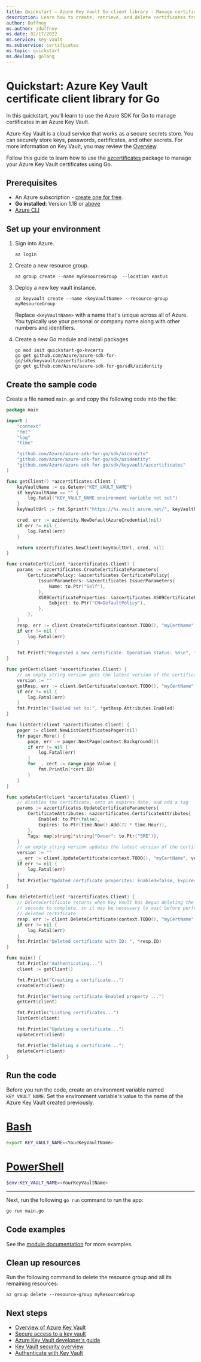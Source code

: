 ```yaml
---
title: Quickstart – Azure Key Vault Go client library - Manage certificates
description: Learn how to create, retrieve, and delete certificates from an Azure key vault using the Go client library
author: Duffney
ms.author: jduffney
ms.date: 02/17/2022
ms.service: key-vault
ms.subservice: certificates
ms.topic: quickstart
ms.devlang: golang
---
```


# Quickstart: Azure Key Vault certificate client library for Go

In this quickstart, you'll learn to use the Azure SDK for Go to manage certificates in an Azure Key Vault.

Azure Key Vault is a cloud service that works as a secure secrets store. You can securely store keys, passwords, certificates, and other secrets. For more information on Key Vault, you may review the [Overview](../general/overview.md).

Follow this guide to learn how to use the [azcertificates](https://aka.ms/azsdk/go/keyvault-certificates/docs) package to manage your Azure Key Vault certificates using Go.

## Prerequisites

- An Azure subscription - [create one for free](https://azure.microsoft.com/free/?WT.mc_id=A261C142F).
- **Go installed**: Version 1.18 or [above](https://go.dev/dl/)
- [Azure CLI](/cli/azure/install-azure-cli)

## Set up your environment


1. Sign into Azure.

    ```azurecli
    az login
    ```

1. Create a new resource group.

    ```azurecli
    az group create --name myResourceGroup  --location eastus
    ```

1. Deploy a new key vault instance.

    ```azurecli
    az keyvault create --name <keyVaultName> --resource-group myResourceGroup
    ```

    Replace `<keyVaultName>` with a name that's unique across all of Azure. You typically use your personal or company name along with other numbers and identifiers.

1. Create a new Go module and install packages

    ```azurecli
    go mod init quickstart-go-kvcerts
    go get github.com/Azure/azure-sdk-for-go/sdk/keyvault/azcertificates
    go get github.com/Azure/azure-sdk-for-go/sdk/azidentity
    ```

## Create the sample code

Create a file named `main.go` and copy the following code into the file:

```go
package main

import (
	"context"
	"fmt"
	"log"
	"time"

	"github.com/Azure/azure-sdk-for-go/sdk/azcore/to"
	"github.com/Azure/azure-sdk-for-go/sdk/azidentity"
	"github.com/Azure/azure-sdk-for-go/sdk/keyvault/azcertificates"
)

func getClient() *azcertificates.Client {
	keyVaultName := os.Getenv("KEY_VAULT_NAME")
	if keyVaultName == "" {
		log.Fatal("KEY_VAULT_NAME environment variable not set")
	}
	keyVaultUrl := fmt.Sprintf("https://%s.vault.azure.net/", keyVaultName)

	cred, err := azidentity.NewDefaultAzureCredential(nil)
	if err != nil {
		log.Fatal(err)
	}

	return azcertificates.NewClient(keyVaultUrl, cred, nil)
}

func createCert(client *azcertificates.Client) {
	params := azcertificates.CreateCertificateParameters{
		CertificatePolicy: &azcertificates.CertificatePolicy{
			IssuerParameters: &azcertificates.IssuerParameters{
				Name: to.Ptr("Self"),
			},
			X509CertificateProperties: &azcertificates.X509CertificateProperties{
				Subject: to.Ptr("CN=DefaultPolicy"),
			},
		},
	}
	resp, err := client.CreateCertificate(context.TODO(), "myCertName", params, nil)
	if err != nil {
		log.Fatal(err)
	}

	fmt.Printf("Requested a new certificate. Operation status: %s\n", *resp.Status)
}

func getCert(client *azcertificates.Client) {
	// an empty string version gets the latest version of the certificate
	version := ""
	getResp, err := client.GetCertificate(context.TODO(), "myCertName", version, nil)
	if err != nil {
		log.Fatal(err)
	}
	fmt.Println("Enabled set to:", *getResp.Attributes.Enabled)
}

func listCert(client *azcertificates.Client) {
	pager := client.NewListCertificatesPager(nil)
	for pager.More() {
		page, err := pager.NextPage(context.Background())
		if err != nil {
			log.Fatal(err)
		}
		for _, cert := range page.Value {
			fmt.Println(*cert.ID)
		}
	}
}

func updateCert(client *azcertificates.Client) {
	// disables the certificate, sets an expires date, and add a tag
	params := azcertificates.UpdateCertificateParameters{
		CertificateAttributes: &azcertificates.CertificateAttributes{
			Enabled: to.Ptr(false),
			Expires: to.Ptr(time.Now().Add(72 * time.Hour)),
		},
		Tags: map[string]*string{"Owner": to.Ptr("SRE")},
	}
	// an empty string version updates the latest version of the certificate
	version := ""
	_, err := client.UpdateCertificate(context.TODO(), "myCertName", version, params, nil)
	if err != nil {
		log.Fatal(err)
	}
	fmt.Println("Updated certificate properites: Enabled=false, Expires=72h, Tags=SRE")
}

func deleteCert(client *azcertificates.Client) {
	// DeleteCertificate returns when Key Vault has begun deleting the certificate. That can take several
	// seconds to complete, so it may be necessary to wait before performing other operations on the
	// deleted certificate.
	resp, err := client.DeleteCertificate(context.TODO(), "myCertName", nil)
	if err != nil {
		log.Fatal(err)
	}
	fmt.Println("Deleted certificate with ID: ", *resp.ID)
}

func main() {
	fmt.Println("Authenticating...")
	client := getClient()

	fmt.Println("Creating a certificate...")
	createCert(client)

	fmt.Println("Getting certificate Enabled property ...")
	getCert(client)

	fmt.Println("Listing certificates...")
	listCert(client)

	fmt.Println("Updating a certificate...")
	updateCert(client)

	fmt.Println("Deleting a certificate...")
	deleteCert(client)
}
```

## Run the code

Before you run the code, create an environment variable named `KEY_VAULT_NAME`. Set the environment variable's value to the name of the Azure Key Vault created previously.

# [Bash](#tab/bash)

```bash
export KEY_VAULT_NAME=<YourKeyVaultName>
```

# [PowerShell](#tab/powershell)

```powershell
$env:KEY_VAULT_NAME=<YourKeyVaultName>
```

---

Next, run the following `go run` command to run the app:

```bash
go run main.go
```

## Code examples

See the [module documentation](https://aka.ms/azsdk/go/keyvault-certificates/docs) for more examples.

## Clean up resources

Run the following command to delete the resource group and all its remaining resources:

```azurecli
az group delete --resource-group myResourceGroup
```

## Next steps

- [Overview of Azure Key Vault](../general/overview.md)
- [Secure access to a key vault](../general/security-features.md)
- [Azure Key Vault developer's guide](../general/developers-guide.md)
- [Key Vault security overview](../general/security-features.md)
- [Authenticate with Key Vault](../general/authentication.md)
